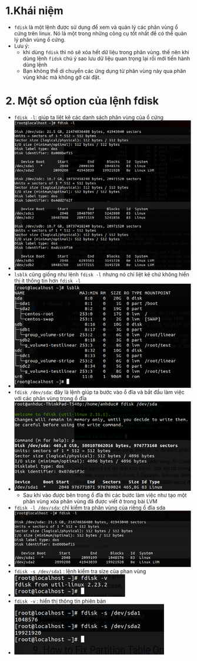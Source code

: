# 1.Khái niệm
- `fdisk` là một lệnh được sử dụng để xem và quản lý các phân vùng ổ cứng trên linux. Nó là một trong những công cụ tốt nhất để có thể quản lý phân vùng ổ cứng. 
- Lưu ý:
    - khi dùng `fdisk` thì nó sẽ xóa hết dữ liệu trong phân vùng. thế nên khi dùng lệnh `fidsk` chú ý sao lưu dữ liệu quan trọng lại rồi mới tiến hành dùng lệnh 
    - Bạn không thể di chuyển các ứng dụng từ phân vùng này qua phân vùng khác mà không gỡ cài đặt.
# 2. Một số option của lệnh fdisk
- `fdisk -l`: giúp ta liệt kê các danh sách phân vùng của ổ cứng 
- ![](https://github.com/duckmak14/linux/blob/master/dd_fdisk_mount/fdisk/Screenshot%20from%202018-11-29%2013-54-39.png)
- `lsblk` cũng giống như lệnh `fdisk -l` nhưng nó chỉ liệt kê chứ không hiển thị ít thông tin hơn `fdisk -l`
- ![](https://github.com/duckmak14/linux/blob/master/dd_fdisk_mount/fdisk/Screenshot%20from%202018-11-29%2013-53-34.png)
- `fdisk /dev/sda`: đây là lệnh giúp ta bước vào ổ đĩa và bắt đầu làm việc với các phân vùng trong ổ đĩa  
- ![](https://github.com/duckmak14/anh/blob/master/linux/LVM/Screenshot%20from%202018-11-18%2010-08-38.png)
    - Sau khi vào được bên trong ổ đĩa thì các bước làm việc như tạo một phân vùng xóa phân vùng đã được viết ở trong bài LVM 
- `fdisk -l /dev/sda`: chỉ kiểm tra phân vùng của riêng ổ đĩa sda 
- ![](https://github.com/duckmak14/linux/blob/master/dd_fdisk_mount/fdisk/Screenshot%20from%202018-11-29%2013-48-50.png)
- `fdisk -s /dev/sda1` : lệnh kiểm tra size của phan vùng 
- ![](https://github.com/duckmak14/linux/blob/master/dd_fdisk_mount/fdisk/Screenshot%20from%202018-11-29%2014-03-43.png)
- `fdisk -v` : hiển thị thông tin phiên bản 
- ![](https://github.com/duckmak14/linux/blob/master/dd_fdisk_mount/fdisk/Screenshot%20from%202018-11-29%2014-00-08.png)
